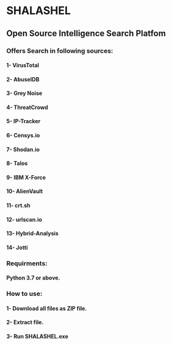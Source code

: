 # SHALASHEL

## Open Source Intelligence Search Platfom

### Offers Search in following sources:
#### 1- VirusTotal
#### 2- AbuseIDB
#### 3- Grey Noise
#### 4- ThreatCrowd
#### 5- IP-Tracker
#### 6- Censys.io
#### 7- Shodan.io
#### 8- Talos
#### 9- IBM X-Force
#### 10- AlienVault
#### 11- crt.sh
#### 12- urlscan.io
#### 13- Hybrid-Analysis
#### 14- Jotti


### Requirments:
#### Python 3.7 or above.

### How to use:
#### 1- Download all files as ZIP file.
#### 2- Extract file.
#### 3- Run SHALASHEL.exe

